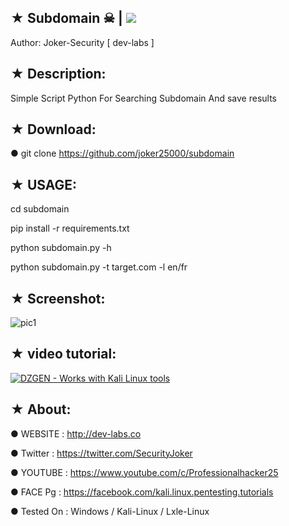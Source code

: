 ## ★ Subdomain  ☠ | <img src="https://img.shields.io/badge/i-Subdomain-blue.svg">

   Author: Joker-Security [ dev-labs ]

## ★ Description:

Simple Script Python For Searching Subdomain And save results

## ★ Download:

● git clone https://github.com/joker25000/subdomain

## ★ USAGE:

cd subdomain

pip install -r requirements.txt

python subdomain.py -h

python subdomain.py -t target.com -l en/fr


## ★ Screenshot:

![pic1](https://i.imgur.com/WSvC6bw.png)

## ★ video tutorial:

[![ DZGEN - Works with Kali Linux tools ](https://i.ytimg.com/vi/GFnlDQzTqCI/hqdefault.jpg)](https://www.youtube.com/watch?v=GFnlDQzTqCI)

## ★ About:

● WEBSITE : http://dev-labs.co

● Twitter : https://twitter.com/SecurityJoker

● YOUTUBE : https://www.youtube.com/c/Professionalhacker25

● FACE Pg : https://facebook.com/kali.linux.pentesting.tutorials

● Tested On : Windows / Kali-Linux / Lxle-Linux
